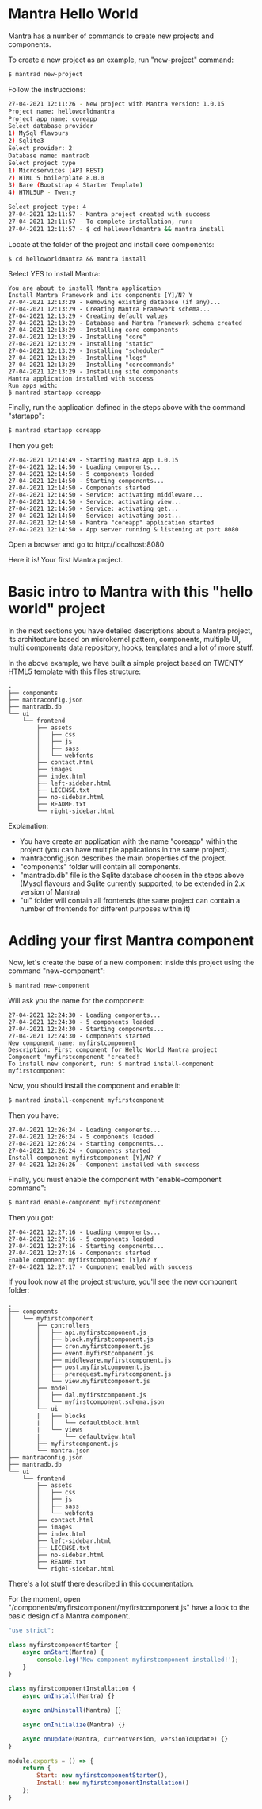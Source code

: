 # Mantra Hello World

Mantra has a number of commands to create new projects and components.

To create a new project as an example, run "new-project" command:

```bash
$ mantrad new-project
```

Follow the instruccions:

```bash
27-04-2021 12:11:26 - New project with Mantra version: 1.0.15
Project name: helloworldmantra
Project app name: coreapp
Select database provider
1) MySql flavours
2) Sqlite3
Select provider: 2
Database name: mantradb
Select project type
1) Microservices (API REST)
2) HTML 5 boilerplate 8.0.0
3) Bare (Bootstrap 4 Starter Template)
4) HTML5UP - Twenty

Select project type: 4
27-04-2021 12:11:57 - Mantra project created with success
27-04-2021 12:11:57 - To complete installation, run:
27-04-2021 12:11:57 - $ cd helloworldmantra && mantra install
```

Locate at the folder of the project and install core components:

```
$ cd helloworldmantra && mantra install
```

Select YES to install Mantra:

```
You are about to install Mantra application
Install Mantra Framework and its components [Y]/N? Y
27-04-2021 12:13:29 - Removing existing database (if any)...
27-04-2021 12:13:29 - Creating Mantra Framework schema...
27-04-2021 12:13:29 - Creating default values
27-04-2021 12:13:29 - Database and Mantra Framework schema created
27-04-2021 12:13:29 - Installing core components
27-04-2021 12:13:29 - Installing "core"
27-04-2021 12:13:29 - Installing "static"
27-04-2021 12:13:29 - Installing "scheduler"
27-04-2021 12:13:29 - Installing "logs"
27-04-2021 12:13:29 - Installing "corecommands"
27-04-2021 12:13:29 - Installing site components
Mantra application installed with success
Run apps with:
$ mantrad startapp coreapp
```

Finally, run the application defined in the steps above with the command "startapp":

```bash
$ mantrad startapp coreapp
```

Then you get:

```
27-04-2021 12:14:49 - Starting Mantra App 1.0.15
27-04-2021 12:14:50 - Loading components...
27-04-2021 12:14:50 - 5 components loaded
27-04-2021 12:14:50 - Starting components...
27-04-2021 12:14:50 - Components started
27-04-2021 12:14:50 - Service: activating middleware...
27-04-2021 12:14:50 - Service: activating view...
27-04-2021 12:14:50 - Service: activating get...
27-04-2021 12:14:50 - Service: activating post...
27-04-2021 12:14:50 - Mantra "coreapp" application started
27-04-2021 12:14:50 - App server running & listening at port 8080
```

Open a browser and go to http://localhost:8080

Here it is! Your first Mantra project.

# Basic intro to Mantra with this "hello world" project

In the next sections you have detailed descriptions about a Mantra project, its architecture based on microkernel pattern, components, multiple UI, multi components data repository, hooks, templates and a lot of more stuff.

In the above example, we have built a simple project based on TWENTY HTML5 template with this files structure:

```
.
├── components
├── mantraconfig.json
├── mantradb.db
└── ui
    └── frontend
        ├── assets
        │   ├── css
        │   ├── js
        │   ├── sass
        │   └── webfonts
        ├── contact.html
        ├── images
        ├── index.html
        ├── left-sidebar.html
        ├── LICENSE.txt
        ├── no-sidebar.html
        ├── README.txt
        └── right-sidebar.html
```

Explanation:
* You have create an application with the name "coreapp" within the project (you can have multiple applications in the same project).
* mantraconfig.json describes the main properties of the project.
* "components" folder will contain all components.
* "mantradb.db" file is the Sqlite database choosen in the steps above (Mysql flavours and Sqlite currently supported, to be extended in 2.x version of Mantra)
* "ui" folder will contain all frontends (the same project can contain a number of frontends for different purposes within it)

# Adding your first Mantra component

Now, let's create the base of a new component inside this project using the command "new-component":

```bash
$ mantrad new-component
```

Will ask you the name for the component:

```
27-04-2021 12:24:30 - Loading components...
27-04-2021 12:24:30 - 5 components loaded
27-04-2021 12:24:30 - Starting components...
27-04-2021 12:24:30 - Components started
New component name: myfirstcomponent
Description: First component for Hello World Mantra project
Component 'myfirstcomponent 'created!
To install new component, run: $ mantrad install-component myfirstcomponent
```

Now, you should install the component and enable it:

```bash
$ mantrad install-component myfirstcomponent
```

Then you have:

```
27-04-2021 12:26:24 - Loading components...
27-04-2021 12:26:24 - 5 components loaded
27-04-2021 12:26:24 - Starting components...
27-04-2021 12:26:24 - Components started
Install component myfirstcomponent [Y]/N? Y
27-04-2021 12:26:26 - Component installed with success
```

Finally, you must enable the component with "enable-component command":

```bash
$ mantrad enable-component myfirstcomponent
```

Then you got:

```
27-04-2021 12:27:16 - Loading components...
27-04-2021 12:27:16 - 5 components loaded
27-04-2021 12:27:16 - Starting components...
27-04-2021 12:27:16 - Components started
Enable component myfirstcomponent [Y]/N? Y
27-04-2021 12:27:17 - Component enabled with success
```

If you look now at the project structure, you'll see the new component folder:

```
.
├── components
│   └── myfirstcomponent
│       ├── controllers
│       │   ├── api.myfirstcomponent.js
│       │   ├── block.myfirstcomponent.js
│       │   ├── cron.myfirstcomponent.js
│       │   ├── event.myfirstcomponent.js
│       │   ├── middleware.myfirstcomponent.js
│       │   ├── post.myfirstcomponent.js
│       │   ├── prerequest.myfirstcomponent.js
│       │   └── view.myfirstcomponent.js
│       ├── model
│       │   ├── dal.myfirstcomponent.js
│       │   └── myfirstcomponent.schema.json
│       └── ui
│       |   ├── blocks
│       |   │   └── defaultblock.html
│       |   └── views
│       |       └── defaultview.html
│       ├── myfirstcomponent.js
│       └── mantra.json
├── mantraconfig.json
├── mantradb.db
└── ui
    └── frontend
        ├── assets
        │   ├── css
        │   ├── js
        │   ├── sass
        │   └── webfonts
        ├── contact.html
        ├── images
        ├── index.html
        ├── left-sidebar.html
        ├── LICENSE.txt
        ├── no-sidebar.html
        ├── README.txt
        └── right-sidebar.html
```

There's a lot stuff there described in this documentation.

For the moment, open "/components/myfirstcomponent/myfirstcomponent.js" have a look to the basic design of a Mantra component.

```js
"use strict";

class myfirstcomponentStarter {
    async onStart(Mantra) {
        console.log('New component myfirstcomponent installed!');
    }
}

class myfirstcomponentInstallation {
    async onInstall(Mantra) {}

    async onUninstall(Mantra) {}

    async onInitialize(Mantra) {}

    async onUpdate(Mantra, currentVersion, versionToUpdate) {}
}

module.exports = () => {
    return {
        Start: new myfirstcomponentStarter(),
        Install: new myfirstcomponentInstallation()
    };
}
```